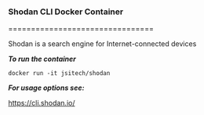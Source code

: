 ### Shodan CLI Docker Container
================================

Shodan is a search engine for Internet-connected devices

***To run the container***

```
docker run -it jsitech/shodan
```

***For usage options see:***

https://cli.shodan.io/
